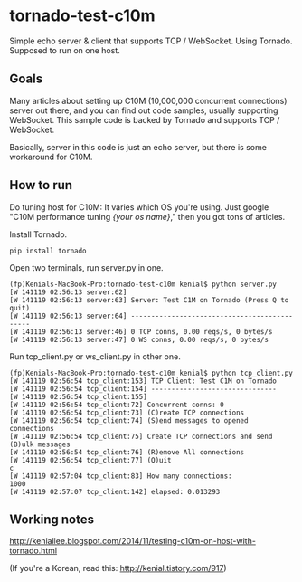 tornado-test-c10m
=================
Simple echo server &amp; client that supports TCP / WebSocket. Using Tornado. Supposed to run on one host.


Goals
-----
Many articles about setting up C10M (10,000,000 concurrent connections) server out there, and you can find out code samples, usually supporting WebSocket. This sample code is backed by Tornado and supports TCP / WebSocket.

Basically, server in this code is just an echo server, but there is some workaround for C10M.

How to run
----------
Do tuning host for C10M: It varies which OS you're using. Just google "C10M performance tuning *{your os name}*," then you got tons of articles.

Install Tornado.

	pip install tornado

Open two terminals, run server.py in one.

	(fp)Kenials-MacBook-Pro:tornado-test-c10m kenial$ python server.py
	[W 141119 02:56:13 server:62]
	[W 141119 02:56:13 server:63] Server: Test C1M on Tornado (Press Q to quit)
	[W 141119 02:56:13 server:64] ---------------------------------------------
	[W 141119 02:56:13 server:46] 0 TCP conns, 0.00 reqs/s, 0 bytes/s
	[W 141119 02:56:13 server:47] 0 WS conns, 0.00 reqs/s, 0 bytes/s

Run tcp_client.py or ws_client.py in other one.

	(fp)Kenials-MacBook-Pro:tornado-test-c10m kenial$ python tcp_client.py
	[W 141119 02:56:54 tcp_client:153] TCP Client: Test C1M on Tornado
	[W 141119 02:56:54 tcp_client:154] -------------------------------
	[W 141119 02:56:54 tcp_client:155]
	[W 141119 02:56:54 tcp_client:72] Concurrent conns: 0
	[W 141119 02:56:54 tcp_client:73] (C)reate TCP connections
	[W 141119 02:56:54 tcp_client:74] (S)end messages to opened connections
	[W 141119 02:56:54 tcp_client:75] Create TCP connections and send (B)ulk messages
	[W 141119 02:56:54 tcp_client:76] (R)emove All connections
	[W 141119 02:56:54 tcp_client:77] (Q)uit
	c
	[W 141119 02:57:04 tcp_client:83] How many connections:
	1000
	[W 141119 02:57:07 tcp_client:142] elapsed: 0.013293

Working notes
-------------
http://keniallee.blogspot.com/2014/11/testing-c10m-on-host-with-tornado.html

(If you're a Korean, read this: http://kenial.tistory.com/917)
